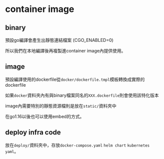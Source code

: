# container image

## binary

預設go編譯會產生出靜態連結檔案 (CGO_ENABLED=0)

所以我們在本地編譯後再複製進container image內提供使用。

## image

預設編譯使用的dockerfile從`docker/dockerfile.tmpl`模板轉換成實際的dockerfile

如果`docker`資料夾內有與binary檔案同名的`XXX.dockerfile`則會使用該特化版本

image內需要特別的靜態資源檔則是放在`static/`資料夾中

在go1.16以後也可以使用embed的方式。

## deploy infra code

放在`deploy/`資料夾中，存放`docker-compose.yaml` `helm chart` `kubernetes yaml`。
